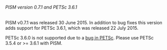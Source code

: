 ###### PISM version 0.7.1 and PETSc 3.6.1

PISM v0.7.1 was released 30 June 2015. In addition to bug fixes this
version adds support for PETSc 3.6.1, which was released 22 July 2015.

PETSc 3.6.0 is not supported due to a [bug in
PETSc](https://bitbucket.org/petsc/petsc/issue/100/vecscatter-optimizations-in-petsc-36-break).
Please use PETSc 3.5.4 or \>= 3.6.1 with PISM.
